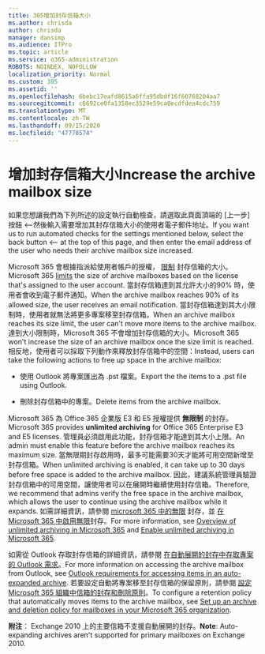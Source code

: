 ```yaml
---
title: 305增加封存信箱大小
ms.author: chrisda
author: chrisda
manager: dansimp
ms.audience: ITPro
ms.topic: article
ms.service: o365-administration
ROBOTS: NOINDEX, NOFOLLOW
localization_priority: Normal
ms.custom: 305
ms.assetid: ''
ms.openlocfilehash: 6bebc17eafd8615a6ffa95dbdf16f60768204aa7
ms.sourcegitcommit: c6692ce0fa1358ec3529e59ca0ecdfdea4cdc759
ms.translationtype: MT
ms.contentlocale: zh-TW
ms.lasthandoff: 09/15/2020
ms.locfileid: "47778574"
---
```

# <a name="increase-the-archive-mailbox-size"></a><span data-ttu-id="346c7-102">增加封存信箱大小</span><span class="sxs-lookup"><span data-stu-id="346c7-102">Increase the archive mailbox size</span></span>


<span data-ttu-id="346c7-103">如果您想讓我們為下列所述的設定執行自動檢查，請選取此頁面頂端的 [上一步] 按鈕 <--然後輸入需要增加其封存信箱大小的使用者電子郵件地址。</span><span class="sxs-lookup"><span data-stu-id="346c7-103">If you want us to run automated checks for the settings mentioned below, select the back button <-- at the top of this page, and then enter the email address of the user who needs their archive mailbox size increased.</span></span>

<span data-ttu-id="346c7-104">Microsoft 365 會根據指派給使用者帳戶的授權， [限制](https://docs.microsoft.com/office365/servicedescriptions/exchange-online-service-description/exchange-online-limits#mailbox-storage-limits) 封存信箱的大小。</span><span class="sxs-lookup"><span data-stu-id="346c7-104">Microsoft 365 [limits](https://docs.microsoft.com/office365/servicedescriptions/exchange-online-service-description/exchange-online-limits#mailbox-storage-limits) the size of archive mailboxes based on the license that's assigned to the user account.</span></span> <span data-ttu-id="346c7-105">當封存信箱達到其允許大小的90% 時，使用者會收到電子郵件通知。</span><span class="sxs-lookup"><span data-stu-id="346c7-105">When the archive mailbox reaches 90% of its allowed size, the user receives an email notification.</span></span> <span data-ttu-id="346c7-106">當封存信箱達到其大小限制時，使用者就無法將更多專案移至封存信箱。</span><span class="sxs-lookup"><span data-stu-id="346c7-106">When an archive mailbox reaches its size limit, the user can't move more items to the archive mailbox.</span></span> <span data-ttu-id="346c7-107">達到大小限制時，Microsoft 365 不會增加封存信箱的大小。</span><span class="sxs-lookup"><span data-stu-id="346c7-107">Microsoft 365 won't increase the size of an archive mailbox once the size limit is reached.</span></span> <span data-ttu-id="346c7-108">相反地，使用者可以採取下列動作來釋放封存信箱中的空間：</span><span class="sxs-lookup"><span data-stu-id="346c7-108">Instead, users can take the following actions to free up space in the archive mailbox:</span></span>

- <span data-ttu-id="346c7-109">使用 Outlook 將專案匯出為 .pst 檔案。</span><span class="sxs-lookup"><span data-stu-id="346c7-109">Export the the items to a .pst file using Outlook.</span></span>

- <span data-ttu-id="346c7-110">刪除封存信箱中的專案。</span><span class="sxs-lookup"><span data-stu-id="346c7-110">Delete items from the archive mailbox.</span></span>

<span data-ttu-id="346c7-111">Microsoft 365 為 Office 365 企業版 E3 和 E5 授權提供 **無限制** 的封存。</span><span class="sxs-lookup"><span data-stu-id="346c7-111">Microsoft 365 provides **unlimited archiving** for Office 365 Enterprise E3 and E5 licenses.</span></span> <span data-ttu-id="346c7-112">管理員必須啟用此功能，封存信箱才能達到其大小上限。</span><span class="sxs-lookup"><span data-stu-id="346c7-112">An admin must enable this feature before the archive mailbox reaches its maximum size.</span></span> <span data-ttu-id="346c7-113">當無限期封存啟用時，最多可能需要30天才能將可用空間新增至封存信箱。</span><span class="sxs-lookup"><span data-stu-id="346c7-113">When unlimited archiving is enabled, it can take up to 30 days before free space is added to the archive mailbox.</span></span> <span data-ttu-id="346c7-114">因此，建議系統管理員驗證封存信箱中的可用空間，讓使用者可以在展開時繼續使用封存信箱。</span><span class="sxs-lookup"><span data-stu-id="346c7-114">Therefore, we recommend that admins verify the free space in the archive mailbox, which allows the user to continue using the archive mailbox while it expands.</span></span> <span data-ttu-id="346c7-115">如需詳細資訊，請參閱 [microsoft 365 中的無限](https://docs.microsoft.com/microsoft-365/compliance/unlimited-archiving) 封存，並 [在 Microsoft 365 中啟用無限](https://docs.microsoft.com/microsoft-365/compliance/enable-unlimited-archiving)封存。</span><span class="sxs-lookup"><span data-stu-id="346c7-115">For more information, see [Overview of unlimited archiving in Microsoft 365](https://docs.microsoft.com/microsoft-365/compliance/unlimited-archiving) and [Enable unlimited archiving in Microsoft 365](https://docs.microsoft.com/microsoft-365/compliance/enable-unlimited-archiving).</span></span>

<span data-ttu-id="346c7-116">如需從 Outlook 存取封存信箱的詳細資訊，請參閱 [在自動展開的封存中存取專案的 Outlook 需求](https://docs.microsoft.com/microsoft-365/compliance/unlimited-archiving#outlook-requirements-for-accessing-items-in-an-auto-expanded-archive)。</span><span class="sxs-lookup"><span data-stu-id="346c7-116">For more information on accessing the archive mailbox from Outlook, see [Outlook requirements for accessing items in an auto-expanded archive](https://docs.microsoft.com/microsoft-365/compliance/unlimited-archiving#outlook-requirements-for-accessing-items-in-an-auto-expanded-archive).</span></span> <span data-ttu-id="346c7-117">若要設定自動將專案移至封存信箱的保留原則，請參閱 [設定 Microsoft 365 組織中信箱的封存和刪除原則](https://docs.microsoft.com/microsoft-365/compliance/set-up-an-archive-and-deletion-policy-for-mailboxes)。</span><span class="sxs-lookup"><span data-stu-id="346c7-117">To configure a retention policy that automatically moves items to the archive mailbox, see [Set up an archive and deletion policy for mailboxes in your Microsoft 365 organization](https://docs.microsoft.com/microsoft-365/compliance/set-up-an-archive-and-deletion-policy-for-mailboxes).</span></span>

<span data-ttu-id="346c7-118">**附注**： Exchange 2010 上的主要信箱不支援自動展開的封存。</span><span class="sxs-lookup"><span data-stu-id="346c7-118">**Note**: Auto-expanding archives aren't supported for primary mailboxes on Exchange 2010.</span></span>
